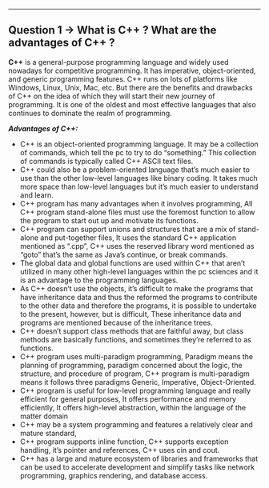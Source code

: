 <hr>

## Question 1 -> What is C++ ? What are the advantages of C++ ?

**C++** is a general-purpose programming language and widely used nowadays for competitive programming. It has imperative, object-oriented, and generic programming features. C++ runs on lots of platforms like Windows, Linux, Unix, Mac, etc. But there are the benefits and drawbacks of C++ on the idea of which they will start their new journey of programming. It is one of the oldest and most effective languages that also continues to dominate the realm of programming.

***Advantages of C++:***

* C++ is an object-oriented programming language. It may be a collection of commands, which tell the pc to try to do “something.” This collection of commands is typically called C++ ASCII text files.
* C++ could also be a problem-oriented language that’s much easier to use than the other low-level languages like binary coding. It takes much more space than low-level languages but it’s much easier to understand and learn.
* C++ program has many advantages when it involves programming, All C++ program stand-alone files must use the foremost function to allow the program to start out up and motivate its functions.
* C++ program can support unions and structures that are a mix of stand-alone and put-together files, It uses the standard C++ application mentioned as “.cpp”, C++ uses the reserved library word mentioned as “goto” that’s the same as Java’s continue, or break commands.
* The global data and global functions are used within C++ that aren’t utilized in many other high-level languages within the pc sciences and it is an advantage to the programming languages.
* As C++ doesn’t use the objects, it’s difficult to make the programs that have inheritance data and thus the reformed the programs to contribute to the other data and therefore the programs, it is possible to undertake to the present, however, but is difficult, These inheritance data and programs are mentioned because of the inheritance trees.
* C++ doesn’t support class methods that are faithful away, but class methods are basically functions, and sometimes they’re referred to as functions.
* C++ program uses multi-paradigm programming, Paradigm means the planning of programming, paradigm concerned about the logic, the structure, and procedure of program, C++ program is multi-paradigm means it follows three paradigms Generic, Imperative, Object-Oriented.
* C++ program is useful for low-level programming language and really efficient for general purposes, It offers performance and memory efficiently, It offers high-level abstraction, within the language of the matter domain
* C++ may be a system programming and features a relatively clear and mature standard,
* C++ program supports inline function, C++ supports exception handling, it’s pointer and references, C++ uses cin and cout.
* C++ has a large and mature ecosystem of libraries and frameworks that can be used to accelerate development and simplify tasks like network programming, graphics rendering, and database access.